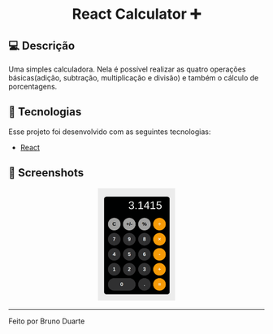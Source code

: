 <h1 align="center"> React Calculator ➕</h1>

## 💻 Descrição

Uma simples calculadora. Nela é possível realizar as quatro operações básicas(adição, subtração, multiplicação e divisão) e também o cálculo de porcentagens.
## 🚀 Tecnologias

Esse projeto foi desenvolvido com as seguintes tecnologias:

- [React](https://react.dev/)


## 🔖 Screenshots

<p align="center">
<img src="./.github/01.png" alt="screenshot" style="height: 30%; width:30%;"/> 
</p>

---

Feito por Bruno Duarte
